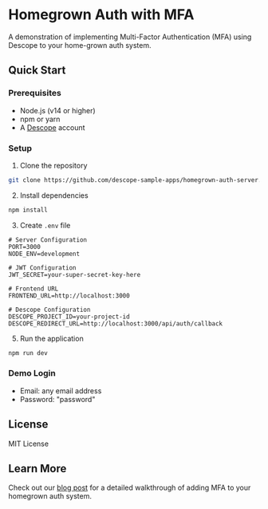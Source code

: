 # Homegrown Auth with MFA

A demonstration of implementing Multi-Factor Authentication (MFA) using Descope to your home-grown auth system.

## Quick Start

### Prerequisites
- Node.js (v14 or higher)
- npm or yarn
- A [Descope](https://descope.com) account 

### Setup

1. Clone the repository
```bash
git clone https://github.com/descope-sample-apps/homegrown-auth-server.git
```

2. Install dependencies
```bash
npm install
```

3. Create `.env` file
```env
# Server Configuration
PORT=3000
NODE_ENV=development

# JWT Configuration
JWT_SECRET=your-super-secret-key-here

# Frontend URL
FRONTEND_URL=http://localhost:3000

# Descope Configuration
DESCOPE_PROJECT_ID=your-project-id
DESCOPE_REDIRECT_URL=http://localhost:3000/api/auth/callback
```

5. Run the application
```bash
npm run dev
```

### Demo Login
- Email: any email address
- Password: "password"

## License

MIT License

## Learn More
Check out our [blog post](https://www.descope.com/blog/post/mfa-homegrown) for a detailed walkthrough of adding MFA to your homegrown auth system. 